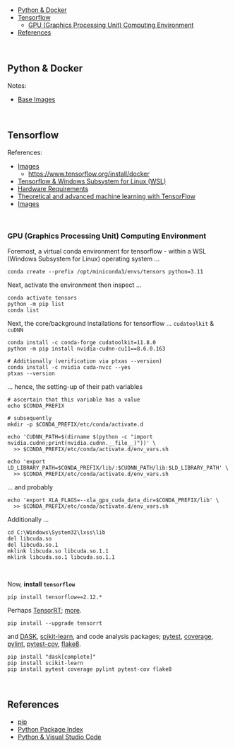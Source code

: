 <br>

* [Python & Docker](#python--docker)
* [Tensorflow](#tensorflow)
  * [GPU (Graphics Processing Unit) Computing Environment](#gpu-graphics-processing-unit-computing-environment)
* [References](#references)

<br>

## Python & Docker

Notes:
* [Base Images](https://pythonspeed.com/articles/base-image-python-docker-images/)

<br>

## Tensorflow

References:

* [Images](https://hub.docker.com/r/tensorflow/tensorflow/tags)
  * https://www.tensorflow.org/install/docker
* [Tensorflow & Windows Subsystem for Linux (WSL)](https://www.tensorflow.org/install/pip#windows-wsl2)
* [Hardware Requirements](https://www.tensorflow.org/install/pip#hardware_requirements)
* [Theoretical and advanced machine learning with TensorFlow](https://www.tensorflow.org/resources/learn-ml/theoretical-and-advanced-machine-learning)
* [Images](https://www.tensorflow.org/tutorials/load_data/images)

<br>

### GPU (Graphics Processing Unit) Computing Environment

Foremost, a virtual conda environment for tensorflow - within a WSL (Windows Subsystem for Linux) operating system ...

```shell
conda create --prefix /opt/miniconda3/envs/tensors python=3.11
```

Next, activate the environment then inspect ...

```shell
conda activate tensors
python -m pip list
conda list
```

Next, the core/background installations for tensorflow ... `cudatoolkit` & `cuDNN`

```shell
conda install -c conda-forge cudatoolkit=11.8.0
python -m pip install nvidia-cudnn-cu11==8.6.0.163

# Additionally (verification via ptxas --version)
conda install -c nvidia cuda-nvcc --yes
ptxas --version
```

... hence, the setting-up of their path variables

```shell
# ascertain that this variable has a value
echo $CONDA_PREFIX

# subsequently
mkdir -p $CONDA_PREFIX/etc/conda/activate.d

echo 'CUDNN_PATH=$(dirname $(python -c "import nvidia.cudnn;print(nvidia.cudnn.__file__)"))' \
  >> $CONDA_PREFIX/etc/conda/activate.d/env_vars.sh
  
echo 'export LD_LIBRARY_PATH=$CONDA_PREFIX/lib/:$CUDNN_PATH/lib:$LD_LIBRARY_PATH' \
  >> $CONDA_PREFIX/etc/conda/activate.d/env_vars.sh
```

... and probably

```shell
echo 'export XLA_FLAGS=--xla_gpu_cuda_data_dir=$CONDA_PREFIX/lib' \
  >> $CONDA_PREFIX/etc/conda/activate.d/env_vars.sh
```

Additionally ...

```commandline
cd C:\Windows\System32\lxss\lib
del libcuda.so
del libcuda.so.1
mklink libcuda.so libcuda.so.1.1
mklink libcuda.so.1 libcuda.so.1.1
```

<br>

Now, **install `tensorflow`**

```shell
pip install tensorflow==2.12.*
```

Perhaps [TensorRT](https://www.tensorflow.org/install/pip#windows-wsl2:~:text=improve%20latency%20and%20throughput%20for%20inference); [more](https://docs.nvidia.com/deeplearning/tensorrt/archives/tensorrt-861/index.html).

```shell
pip install --upgrade tensorrt
```


and [DASK](https://www.dask.org), [scikit-learn](https://scikit-learn.org/stable/), and code analysis packages; [pytest](https://docs.pytest.org/en/latest/), [coverage](https://coverage.readthedocs.io/en/7.3.3/), [pylint](https://pylint.readthedocs.io/en/latest/), [pytest-cov](https://pytest-cov.readthedocs.io/en/latest/), [flake8](https://flake8.pycqa.org/en/latest/).

```shell
pip install "dask[complete]"
pip install scikit-learn
pip install pytest coverage pylint pytest-cov flake8
```

<br>

## References

* [pip](https://pip.pypa.io/en/stable/)
* [Python Package Index](https://pypi.org)
* [Python & Visual Studio Code](https://code.visualstudio.com/docs/python/python-tutorial)


<br>
<br>

<br> 
<br>

<br> 
<br>

<br> 
<br>